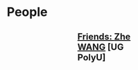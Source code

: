 


<h1 style="margin-left:167px">People</h1>
<h3 style="font-size:20px;margin-left:330px;"><u>Friends: </u> <a href="https://zhe-wang0018.github.io/"> Zhe WANG</a> [UG PolyU]</h3> 
</br>
</br>
